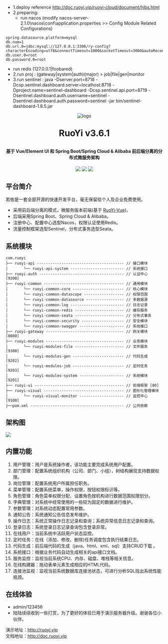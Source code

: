 - 1.deploy reference http://doc.ruoyi.vip/ruoyi-cloud/document/hjbs.html
- 2.preparing:
  - run nacos (modify nacos-server-2.1.0\nacos\conf\application.properties >> Config Module Related Configurations)
```properties
spring.datasource.platform=mysql
db.num=1
db.url.0=jdbc:mysql://127.0.0.1:3306/ry-config?characterEncoding=utf8&connectTimeout=1000&socketTimeout=3000&autoReconnect=true&useUnicode=true&useSSL=false&serverTimezone=Asia/Shanghai
db.user.0=root
db.password.0=root
```
  - run redis (127.0.0.1|foobared)
- 2.run proj : (gateway|system|auth)(major) > job|file|gen|monitor
- 3.run sentinel : java -Dserver.port=8718 -Dcsp.sentinel.dashboard.server=localhost:8718 -Dproject.name=sentinel-dashboard -Dcsp.sentinel.api.port=8719 -Dsentinel.dashboard.auth.username=sentinel -Dsentinel.dashboard.auth.password=sentinel -jar bin/sentinel-dashboard-1.8.5.jar

<p align="center">
	<img alt="logo" src="https://oscimg.oschina.net/oscnet/up-b99b286755aef70355a7084753f89cdb7c9.png">
</p>
<h1 align="center" style="margin: 30px 0 30px; font-weight: bold;">RuoYi v3.6.1</h1>
<h4 align="center">基于 Vue/Element UI 和 Spring Boot/Spring Cloud & Alibaba 前后端分离的分布式微服务架构</h4>
<p align="center">
	<a href="https://gitee.com/y_project/RuoYi-Cloud/stargazers"><img src="https://gitee.com/y_project/RuoYi-Cloud/badge/star.svg?theme=dark"></a>
	<a href="https://gitee.com/y_project/RuoYi-Cloud"><img src="https://img.shields.io/badge/RuoYi-v3.6.1-brightgreen.svg"></a>
	<a href="https://gitee.com/y_project/RuoYi-Cloud/blob/master/LICENSE"><img src="https://img.shields.io/github/license/mashape/apistatus.svg"></a>
</p>

## 平台简介

若依是一套全部开源的快速开发平台，毫无保留给个人及企业免费使用。

* 采用前后端分离的模式，微服务版本前端(基于 [RuoYi-Vue](https://gitee.com/y_project/RuoYi-Vue))。
* 后端采用Spring Boot、Spring Cloud & Alibaba。
* 注册中心、配置中心选型Nacos，权限认证使用Redis。
* 流量控制框架选型Sentinel，分布式事务选型Seata。

## 系统模块

~~~
com.ruoyi     
├── ruoyi-api --------------------------------------- // 接口模块
│       └── ruoyi-api-system ------------------------ // 系统接口
├── ruoyi-auth -------------------------------------- // 认证中心 [9200]
├── ruoyi-common ------------------------------------ // 通用模块
│       └── ruoyi-common-core ----------------------- // 核心模块
│       └── ruoyi-common-datascope ------------------ // 权限范围
│       └── ruoyi-common-datasource ----------------- // 多数据源
│       └── ruoyi-common-log ------------------------ // 日志记录
│       └── ruoyi-common-redis ---------------------- // 缓存服务
│       └── ruoyi-common-seata ---------------------- // 分布式事务
│       └── ruoyi-common-security ------------------- // 安全模块
│       └── ruoyi-common-swagger -------------------- // 系统接口
├── ruoyi-gateway ----------------------------------- // 网关模块 [8080]
├── ruoyi-modules ----------------------------------- // 业务模块
│       └── ruoyi-modules-file ---------------------- // 文件服务 [9300]
│       └── ruoyi-modules-gen ----------------------- // 代码生成 [9202]
│       └── ruoyi-modules-job ----------------------- // 定时任务 [9203]
│       └── ruoyi-modules-system -------------------- // 系统模块 [9201]
├── ruoyi-ui ---------------------------------------- // 前端框架 [80]
├── ruoyi-visual ------------------------------------ // 图形化管理模块
│       └── ruoyi-visual-monitor -------------------- // 监控中心 [9100]
├──pom.xml ------------------------------------------ // 公共依赖
~~~

## 架构图

<img src="https://oscimg.oschina.net/oscnet/up-82e9722ecb846786405a904bafcf19f73f3.png"/>

## 内置功能

1.  用户管理：用户是系统操作者，该功能主要完成系统用户配置。
2.  部门管理：配置系统组织机构（公司、部门、小组），树结构展现支持数据权限。
3.  岗位管理：配置系统用户所属担任职务。
4.  菜单管理：配置系统菜单，操作权限，按钮权限标识等。
5.  角色管理：角色菜单权限分配、设置角色按机构进行数据范围权限划分。
6.  字典管理：对系统中经常使用的一些较为固定的数据进行维护。
7.  参数管理：对系统动态配置常用参数。
8.  通知公告：系统通知公告信息发布维护。
9.  操作日志：系统正常操作日志记录和查询；系统异常信息日志记录和查询。
10. 登录日志：系统登录日志记录查询包含登录异常。
11. 在线用户：当前系统中活跃用户状态监控。
12. 定时任务：在线（添加、修改、删除)任务调度包含执行结果日志。
13. 代码生成：前后端代码的生成（java、html、xml、sql）支持CRUD下载 。
14. 系统接口：根据业务代码自动生成相关的api接口文档。
15. 服务监控：监视当前系统CPU、内存、磁盘、堆栈等相关信息。
16. 在线构建器：拖动表单元素生成相应的HTML代码。
17. 连接池监视：监视当前系统数据库连接池状态，可进行分析SQL找出系统性能瓶颈。

## 在线体验

- admin/123456  
- 陆陆续续收到一些打赏，为了更好的体验已用于演示服务器升级。谢谢各位小伙伴。

演示地址：http://ruoyi.vip  
文档地址：http://doc.ruoyi.vip
